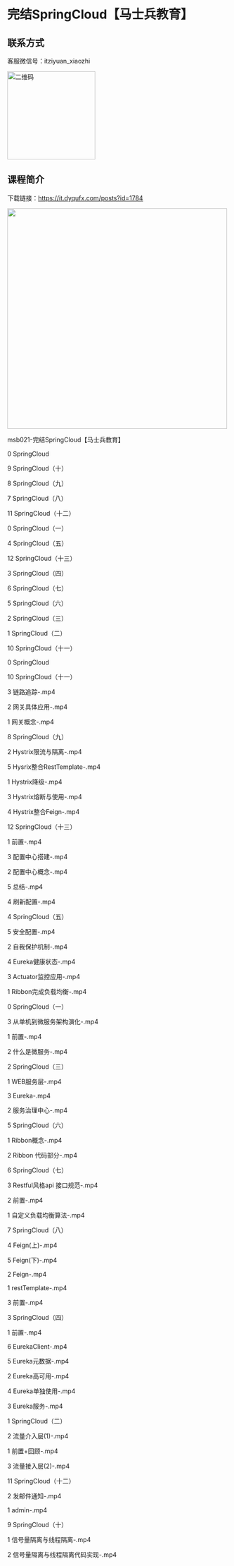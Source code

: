 # 完结SpringCloud【马士兵教育】

## 联系方式

客服微信号：itziyuan_xiaozhi

<img src="https://ziyuanyun.oss-cn-guangzhou.aliyuncs.com/common/20240614073449/666b82192834a.jpg" width="200" height="200" alt="二维码">

## 课程简介

下载链接：https://it.dyqufx.com/posts?id=1784

<img src="https://ziyuanyun.oss-cn-guangzhou.aliyuncs.com/yun/20240515183533/66448ff595e45.jpg" width="500" alt="">

  msb021-完结SpringCloud【马士兵教育】

 0 SpringCloud

 9 SpringCloud（十）

 8 SpringCloud（九）

 7 SpringCloud（八）

 11 SpringCloud（十二）

 0 SpringCloud（一）

 4 SpringCloud（五）

 12 SpringCloud（十三）

 3 SpringCloud（四）

 6 SpringCloud（七）

 5 SpringCloud（六）

 2 SpringCloud（三）

 1 SpringCloud（二）

 10 SpringCloud（十一）

 0 SpringCloud

 10 SpringCloud（十一）

 3 链路追踪-.mp4

 2 网关具体应用-.mp4

 1 网关概念-.mp4

 8 SpringCloud（九）

 2 Hystrix限流与隔离-.mp4

 5 Hysrix整合RestTemplate-.mp4

 1 Hystrix降级-.mp4

 3 Hystrix熔断与使用-.mp4

 4 Hystrix整合Feign-.mp4

 12 SpringCloud（十三）

 1 前置-.mp4

 3 配置中心搭建-.mp4

 2 配置中心概念-.mp4

 5 总结-.mp4

 4 刷新配置-.mp4

 4 SpringCloud（五）

 5 安全配置-.mp4

 2 自我保护机制-.mp4

 4 Eureka健康状态-.mp4

 3 Actuator监控应用-.mp4

 1 Ribbon完成负载均衡-.mp4

 0 SpringCloud（一）

 3 从单机到微服务架构演化-.mp4

 1 前置-.mp4

 2 什么是微服务-.mp4

 2 SpringCloud（三）

 1 WEB服务层-.mp4

 3 Eureka-.mp4

 2 服务治理中心-.mp4

 5 SpringCloud（六）

 1 Ribbon概念-.mp4

 2 Ribbon 代码部分-.mp4

 6 SpringCloud（七）

 3 Restful风格api 接口规范-.mp4

 2 前置-.mp4

 1 自定义负载均衡算法-.mp4

 7 SpringCloud（八）

 4 Feign(上)-.mp4

 5 Feign(下)-.mp4

 2 Feign-.mp4

 1 restTemplate-.mp4

 3 前置-.mp4

 3 SpringCloud（四）

 1 前置-.mp4

 6 EurekaClient-.mp4

 5 Eureka元数据-.mp4

 2 Eureka高可用-.mp4

 4 Eureka单独使用-.mp4

 3 Eureka服务-.mp4

 1 SpringCloud（二）

 2 流量介入层(1)-.mp4

 1 前置+回顾-.mp4

 3 流量接入层(2)-.mp4

 11 SpringCloud（十二）

 2 发邮件通知-.mp4

 1 admin-.mp4

 9 SpringCloud（十）

 1 信号量隔离与线程隔离-.mp4

 2 信号量隔离与线程隔离代码实现-.mp4

  